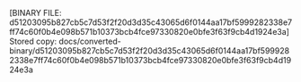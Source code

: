 [BINARY FILE: d51203095b827cb5c7d53f2f20d3d35c43065d6f0144aa17bf5999282338e7ff74c60f0b4e098b571b10373bcb4fce97330820e0bfe3f63f9cb4d1924e3a]
Stored copy: docs/converted-binary/d51203095b827cb5c7d53f2f20d3d35c43065d6f0144aa17bf5999282338e7ff74c60f0b4e098b571b10373bcb4fce97330820e0bfe3f63f9cb4d1924e3a

